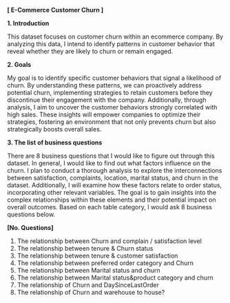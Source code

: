 **[ E-Commerce Customer Churn ]**


**1.	Introduction**

This dataset focuses on customer churn within an ecommerce company. By analyzing this data, I intend to identify patterns in customer behavior that reveal whether they are likely to churn or remain engaged.

**2.	Goals**

My goal is to identify specific customer behaviors that signal a likelihood of churn. By understanding these patterns, we can proactively address potential churn, implementing strategies to retain customers before they discontinue their engagement with the company.
Additionally, through analysis, I aim to uncover the customer behaviors strongly correlated with high sales. These insights will empower companies to optimize their strategies, fostering an environment that not only prevents churn but also strategically boosts overall sales.


**3.	The list of business questions**

There are 8 business questions that I would like to figure out through this dataset.
In general, I would like to find out what factors influence on the churn.
I plan to conduct a thorough analysis to explore the interconnections between 
satisfaction, complaints, location, marital status, and churn in the dataset. Additionally, I 
will examine how these factors relate to order status, incorporating other relevant 
variables. The goal is to gain insights into the complex relationships within these 
elements and their potential impact on overall outcomes.
Based on each table category, I would ask 8 business questions below.
 
**[No.	Questions]**

1.	The relationship between Churn and complain / satisfaction level
2.	The relationship between tenure & Churn status
3.	The relationship between tenure & customer satisfaction
4.	The relationship between preferred order category and Churn
5.	The relationship between Marital status and churn
6.	The relationship between Marital status&product category and churn
7.	The relationship of Churn and DaySinceLastOrder
8.	The relationship of Churn and warehouse to house?
